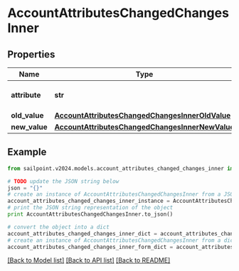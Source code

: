 # AccountAttributesChangedChangesInner


## Properties

Name | Type | Description | Notes
------------ | ------------- | ------------- | -------------
**attribute** | **str** | The name of the attribute. | 
**old_value** | [**AccountAttributesChangedChangesInnerOldValue**](AccountAttributesChangedChangesInnerOldValue.md) |  | 
**new_value** | [**AccountAttributesChangedChangesInnerNewValue**](AccountAttributesChangedChangesInnerNewValue.md) |  | 

## Example

```python
from sailpoint.v2024.models.account_attributes_changed_changes_inner import AccountAttributesChangedChangesInner

# TODO update the JSON string below
json = "{}"
# create an instance of AccountAttributesChangedChangesInner from a JSON string
account_attributes_changed_changes_inner_instance = AccountAttributesChangedChangesInner.from_json(json)
# print the JSON string representation of the object
print AccountAttributesChangedChangesInner.to_json()

# convert the object into a dict
account_attributes_changed_changes_inner_dict = account_attributes_changed_changes_inner_instance.to_dict()
# create an instance of AccountAttributesChangedChangesInner from a dict
account_attributes_changed_changes_inner_form_dict = account_attributes_changed_changes_inner.from_dict(account_attributes_changed_changes_inner_dict)
```
[[Back to Model list]](../README.md#documentation-for-models) [[Back to API list]](../README.md#documentation-for-api-endpoints) [[Back to README]](../README.md)


